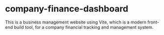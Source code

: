 # company-finance-dashboard
This is a business management website using Vite, which is a modern front-end build tool, for a company financial tracking and management system.
